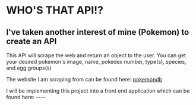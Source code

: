 # WHO'S THAT API!?

## I've taken another interest of mine (Pokemon) to create an API

This API will scrape the web and return an object to the user. You can get your desired pokemon's image, name, pokedex number, type(s), species, and egg groups(s)

The website I am scraping from can be found here: [pokemondb](https://pokemondb.net/pokedex/national)

I will be implementing this project into a front end application which can be found here: ----
